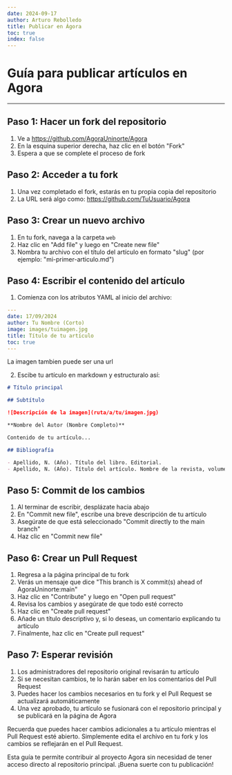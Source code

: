 ```yaml
---
date: 2024-09-17
author: Arturo Rebolledo
title: Publicar en Ágora
toc: true
index: false
---
```

# Guía para publicar artículos en Agora
---
## Paso 1: Hacer un fork del repositorio

1. Ve a https://github.com/AgoraUninorte/Agora
2. En la esquina superior derecha, haz clic en el botón "Fork"
3. Espera a que se complete el proceso de fork

## Paso 2: Acceder a tu fork

1. Una vez completado el fork, estarás en tu propia copia del repositorio
2. La URL será algo como: https://github.com/TuUsuario/Agora

## Paso 3: Crear un nuevo archivo

1. En tu fork, navega a la carpeta `web`
2. Haz clic en "Add file" y luego en "Create new file"
3. Nombra tu archivo con el título del artículo en formato "slug" (por ejemplo: "mi-primer-articulo.md")

## Paso 4: Escribir el contenido del artículo

1. Comienza con los atributos YAML al inicio del archivo:

```yaml
---
date: 17/09/2024
author: Tu Nombre (Corto)
image: images/tuimagen.jpg
title: Título de tu artículo
toc: true
---
```
La imagen tambien puede ser una url

2. Escibe tu artículo en markdown y estructuralo así:

```markdown
# Título principal

## Subtítulo

![Descripción de la imagen](ruta/a/tu/imagen.jpg)

**Nombre del Autor (Nombre Completo)**

Contenido de tu artículo...

## Bibliografía

- Apellido, N. (Año). Título del libro. Editorial.
- Apellido, N. (Año). Título del artículo. Nombre de la revista, volumen(número), páginas.
```

## Paso 5: Commit de los cambios

1. Al terminar de escribir, desplázate hacia abajo
2. En "Commit new file", escribe una breve descripción de tu artículo
3. Asegúrate de que está seleccionado "Commit directly to the main branch"
4. Haz clic en "Commit new file"

## Paso 6: Crear un Pull Request

1. Regresa a la página principal de tu fork
2. Verás un mensaje que dice "This branch is X commit(s) ahead of AgoraUninorte:main"
3. Haz clic en "Contribute" y luego en "Open pull request"
4. Revisa los cambios y asegúrate de que todo esté correcto
5. Haz clic en "Create pull request"
6. Añade un título descriptivo y, si lo deseas, un comentario explicando tu artículo
7. Finalmente, haz clic en "Create pull request"

## Paso 7: Esperar revisión

1. Los administradores del repositorio original revisarán tu artículo
2. Si se necesitan cambios, te lo harán saber en los comentarios del Pull Request
3. Puedes hacer los cambios necesarios en tu fork y el Pull Request se actualizará automáticamente
4. Una vez aprobado, tu artículo se fusionará con el repositorio principal y se publicará en la página de Agora

Recuerda que puedes hacer cambios adicionales a tu artículo mientras el Pull Request esté abierto. Simplemente edita el archivo en tu fork y los cambios se reflejarán en el Pull Request.

Esta guía te permite contribuir al proyecto Agora sin necesidad de tener acceso directo al repositorio principal. ¡Buena suerte con tu publicación!
